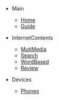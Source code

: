 * Main

    * [Home](/)
    * [Guide](guide.md)

* InternetContents
    
    * [MutiMedia](internetContents/mutimediaBasedContents.md)
    * [Search](internetContents/searchResults.md)
    * [WordBased](internetContents/wordBasedContents.md)
    * [Review](internetContents/reviewContents.md)

* Devices

    * [Phones](devices/phones.md)
